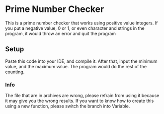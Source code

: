 # Prime Number Checker
This is a prime number checker that works using positive value integers. If you put a negative value, 0 or 1, or even character and strings in the program, it would throw an error and quit the program

## Setup
Paste this code into your IDE, and compile it. After that, input the minimum value, and the maximum value. The program would do the rest of the counting.

### Info
The file that are in archives are wrong, please refrain from using it because it may give you the wrong results. 
If you want to know how to create this using a new function, please switch the branch into Variable.
